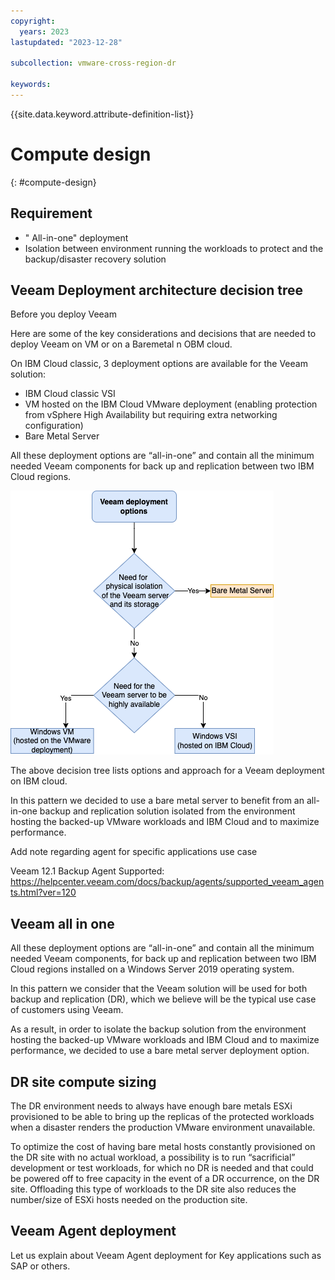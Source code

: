 ```yaml
---
copyright:
  years: 2023
lastupdated: "2023-12-28"

subcollection: vmware-cross-region-dr

keywords:
---
```


{{site.data.keyword.attribute-definition-list}}

# Compute design

{: \#compute-design}

## Requirement

-   " All-in-one" deployment
-   Isolation between environment running the workloads to protect and the backup/disaster recovery solution

## Veeam Deployment architecture decision tree

Before you deploy Veeam

Here are some of the key considerations and decisions that are needed to deploy Veeam on VM or on a Baremetal n OBM cloud.

On IBM Cloud classic, 3 deployment options are available for the Veeam solution:

-   IBM Cloud classic VSI
-   VM hosted on the IBM Cloud VMware deployment (enabling protection from vSphere High Availability but requiring extra networking configuration)
-   Bare Metal Server

All these deployment options are “all-in-one” and contain all the minimum needed Veeam components for back up and replication between two IBM Cloud regions.

![A diagram of a server Description automatically generated](image/ac7bfdaab04b6bc4a81c130141485978.png)

The above decision tree lists options and approach for a Veeam deployment on IBM cloud.

In this pattern we decided to use a bare metal server to benefit from an all-in-one backup and replication solution isolated from the environment hosting the backed-up VMware workloads and IBM Cloud and to maximize performance.

Add note regarding agent for specific applications use case

Veeam 12.1 Backup Agent Supported: <https://helpcenter.veeam.com/docs/backup/agents/supported_veeam_agents.html?ver=120>

## Veeam all in one

All these deployment options are “all-in-one” and contain all the minimum needed Veeam components, for back up and replication between two IBM Cloud regions installed on a Windows Server 2019 operating system.

In this pattern we consider that the Veeam solution will be used for both backup and replication (DR), which we believe will be the typical use case of customers using Veeam.

As a result, in order to isolate the backup solution from the environment hosting the backed-up VMware workloads and IBM Cloud and to maximize performance, we decided to use a bare metal server deployment option.

## DR site compute sizing

The DR environment needs to always have enough bare metals ESXi provisioned to be able to bring up the replicas of the protected workloads when a disaster renders the production VMware environment unavailable.

To optimize the cost of having bare metal hosts constantly provisioned on the DR site with no actual workload, a possibility is to run “sacrificial” development or test workloads, for which no DR is needed and that could be powered off to free capacity in the event of a DR occurrence, on the DR site. Offloading this type of workloads to the DR site also reduces the number/size of ESXi hosts needed on the production site.

## Veeam Agent deployment

Let us explain about Veeam Agent deployment for Key applications such as SAP or others.
